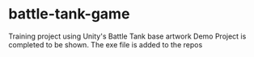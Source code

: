 # battle-tank-game
Training project using Unity's Battle Tank base artwork
Demo Project is completed to be shown.
The exe file is added to the repos
